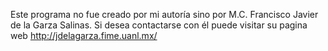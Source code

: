 Este programa no fue creado por mi autoría sino por M.C. Francisco Javier de la Garza Salinas. Si desea contactarse con él puede visitar su pagina web http://jdelagarza.fime.uanl.mx/
